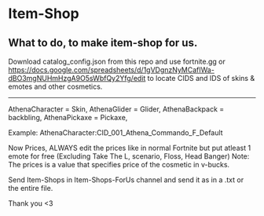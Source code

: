 # Item-Shop
What to do, to make item-shop for us.
------------------------------------
Download catalog_config.json from this repo and use fortnite.gg or https://docs.google.com/spreadsheets/d/1gVDgnzNyMCafIWa-dBO3mgNUHmHzgA9O5sWbfQy2Yfg/edit to locate CIDS and IDS of skins & emotes and other cosmetics.



------------------------------------

AthenaCharacter = Skin,
AthenaGlider = Glider,
AthenaBackpack = backbling,
AthenaPickaxe = Pickaxe,

Example: AthenaCharacter:CID_001_Athena_Commando_F_Default

Now Prices, ALWAYS edit the prices like in normal Fortnite but put atleast 1 emote for free (Excluding Take The L, scenario, Floss, Head Banger)
Note: The prices is a value that specifies price of the cosmetic in v-bucks.

Send Item-Shops in Item-Shops-ForUs channel and send it as in a .txt or the entire file.

Thank you <3
